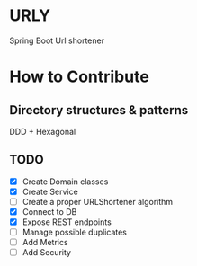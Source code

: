 # URLY
Spring Boot Url shortener


# How to Contribute
## Directory structures & patterns
DDD + Hexagonal

## TODO
- [X] Create Domain classes
- [X] Create Service
- [ ] Create a proper URLShortener algorithm
- [X] Connect to DB
- [X] Expose REST endpoints
- [ ] Manage possible duplicates
- [ ] Add Metrics
- [ ] Add Security
